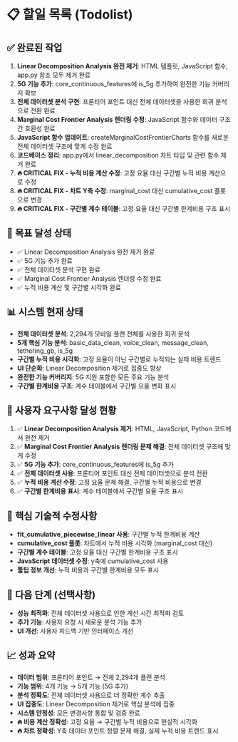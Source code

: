 # 📋 할일 목록 (Todolist)

## ✅ 완료된 작업
1. **Linear Decomposition Analysis 완전 제거**: HTML 템플릿, JavaScript 함수, app.py 참조 모두 제거 완료
2. **5G 기능 추가**: core_continuous_features에 is_5g 추가하여 완전한 기능 커버리지 확보
3. **전체 데이터셋 분석 구현**: 프론티어 포인트 대신 전체 데이터셋을 사용한 회귀 분석으로 전환 완료
4. **Marginal Cost Frontier Analysis 렌더링 수정**: JavaScript 함수와 데이터 구조 간 호환성 완료
5. **JavaScript 함수 업데이트**: createMarginalCostFrontierCharts 함수를 새로운 전체 데이터셋 구조에 맞게 수정 완료
6. **코드베이스 정리**: app.py에서 linear_decomposition 차트 타입 및 관련 함수 제거 완료
7. **🔥 CRITICAL FIX - 누적 비용 계산 수정**: 고정 요율 대신 구간별 누적 비용 계산으로 수정
8. **🔥 CRITICAL FIX - 차트 Y축 수정**: marginal_cost 대신 cumulative_cost 플롯으로 변경
9. **🔥 CRITICAL FIX - 구간별 계수 테이블**: 고정 요율 대신 구간별 한계비용 구조 표시

## 🎯 목표 달성 상태
- ✅ Linear Decomposition Analysis 완전 제거 완료
- ✅ 5G 기능 추가 완료  
- ✅ 전체 데이터셋 분석 구현 완료
- ✅ Marginal Cost Frontier Analysis 렌더링 수정 완료
- ✅ 누적 비용 계산 및 구간별 시각화 완료

## 📊 시스템 현재 상태
- **전체 데이터셋 분석**: 2,294개 모바일 플랜 전체를 사용한 회귀 분석
- **5개 핵심 기능 분석**: basic_data_clean, voice_clean, message_clean, tethering_gb, is_5g
- **구간별 누적 비용 시각화**: 고정 요율이 아닌 구간별로 누적되는 실제 비용 트렌드
- **UI 단순화**: Linear Decomposition 제거로 집중도 향상
- **완전한 기능 커버리지**: 5G 지원 포함한 모든 주요 기능 분석
- **구간별 한계비용 구조**: 계수 테이블에서 구간별 요율 변화 표시

## 📝 사용자 요구사항 달성 현황
1. ✅ **Linear Decomposition Analysis 제거**: HTML, JavaScript, Python 코드에서 완전 제거
2. ✅ **Marginal Cost Frontier Analysis 렌더링 문제 해결**: 전체 데이터셋 구조에 맞게 수정
3. ✅ **5G 기능 추가**: core_continuous_features에 is_5g 추가
4. ✅ **전체 데이터셋 사용**: 프론티어 포인트 대신 전체 데이터셋으로 분석 전환
5. ✅ **누적 비용 계산 수정**: 고정 요율 문제 해결, 구간별 누적 비용으로 변경
6. ✅ **구간별 한계비용 표시**: 계수 테이블에서 구간별 요율 구조 표시

## 🔧 핵심 기술적 수정사항
- **fit_cumulative_piecewise_linear 사용**: 구간별 누적 한계비용 계산
- **cumulative_cost 플롯**: 차트에서 누적 비용 시각화 (marginal_cost 대신)
- **구간별 계수 테이블**: 고정 요율 대신 구간별 한계비용 구조 표시
- **JavaScript 데이터셋 수정**: y축에 cumulative_cost 사용
- **툴팁 정보 개선**: 누적 비용과 구간별 한계비용 모두 표시

## 🔄 다음 단계 (선택사항)
- **성능 최적화**: 전체 데이터셋 사용으로 인한 계산 시간 최적화 검토
- **추가 기능**: 사용자 요청 시 새로운 분석 기능 추가
- **UI 개선**: 사용자 피드백 기반 인터페이스 개선

## 📈 성과 요약
- **데이터 범위**: 프론티어 포인트 → 전체 2,294개 플랜 분석
- **기능 범위**: 4개 기능 → 5개 기능 (5G 추가)
- **분석 정확도**: 전체 데이터셋 사용으로 더 정확한 계수 추출
- **UI 집중도**: Linear Decomposition 제거로 핵심 분석에 집중
- **시스템 안정성**: 모든 변경사항 통합 및 검증 완료
- **🔥 비용 계산 정확성**: 고정 요율 → 구간별 누적 비용으로 현실적 시각화
- **🔥 차트 정확성**: Y축 데이터 포인트 정렬 문제 해결, 실제 누적 비용 트렌드 표시